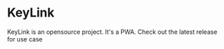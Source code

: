 # KeyLink


KeyLink is an opensource project. It's a PWA. Check out the latest release for use case
